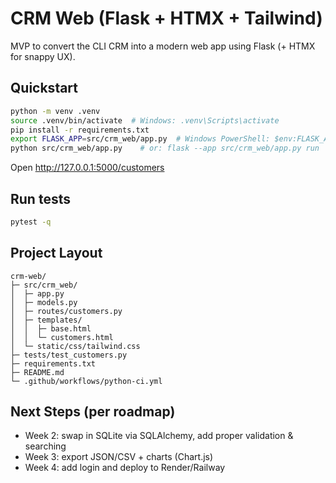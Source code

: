 # CRM Web (Flask + HTMX + Tailwind)

MVP to convert the CLI CRM into a modern web app using Flask (+ HTMX for snappy UX).

## Quickstart

```bash
python -m venv .venv
source .venv/bin/activate  # Windows: .venv\Scripts\activate
pip install -r requirements.txt
export FLASK_APP=src/crm_web/app.py  # Windows PowerShell: $env:FLASK_APP="src/crm_web/app.py"
python src/crm_web/app.py    # or: flask --app src/crm_web/app.py run
```

Open http://127.0.0.1:5000/customers

## Run tests

```bash
pytest -q
```

## Project Layout

```
crm-web/
├─ src/crm_web/
│  ├─ app.py
│  ├─ models.py
│  ├─ routes/customers.py
│  ├─ templates/
│  │  ├─ base.html
│  │  └─ customers.html
│  └─ static/css/tailwind.css
├─ tests/test_customers.py
├─ requirements.txt
├─ README.md
└─ .github/workflows/python-ci.yml
```

## Next Steps (per roadmap)
- Week 2: swap in SQLite via SQLAlchemy, add proper validation & searching
- Week 3: export JSON/CSV + charts (Chart.js)
- Week 4: add login and deploy to Render/Railway
